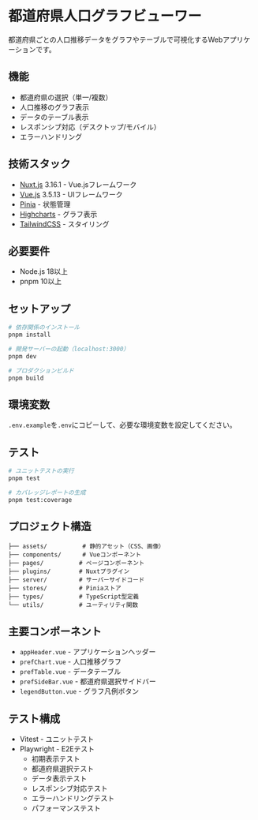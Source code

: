 # 都道府県人口グラフビューワー

都道府県ごとの人口推移データをグラフやテーブルで可視化するWebアプリケーションです。

## 機能

- 都道府県の選択（単一/複数）
- 人口推移のグラフ表示
- データのテーブル表示
- レスポンシブ対応（デスクトップ/モバイル）
- エラーハンドリング

## 技術スタック

- [Nuxt.js](https://nuxt.com/) 3.16.1 - Vue.jsフレームワーク
- [Vue.js](https://vuejs.org/) 3.5.13 - UIフレームワーク
- [Pinia](https://pinia.vuejs.org/) - 状態管理
- [Highcharts](https://www.highcharts.com/) - グラフ表示
- [TailwindCSS](https://tailwindcss.com/) - スタイリング

## 必要要件

- Node.js 18以上
- pnpm 10以上

## セットアップ

```bash
# 依存関係のインストール
pnpm install

# 開発サーバーの起動（localhost:3000）
pnpm dev

# プロダクションビルド
pnpm build

```

## 環境変数

`.env.example`を`.env`にコピーして、必要な環境変数を設定してください。

## テスト

```bash
# ユニットテストの実行
pnpm test

# カバレッジレポートの生成
pnpm test:coverage
```

## プロジェクト構造

```
├── assets/          # 静的アセット（CSS、画像）
├── components/      # Vueコンポーネント
├── pages/          # ページコンポーネント
├── plugins/        # Nuxtプラグイン
├── server/         # サーバーサイドコード
├── stores/         # Piniaストア
├── types/          # TypeScript型定義
└── utils/          # ユーティリティ関数
```

## 主要コンポーネント

- `appHeader.vue` - アプリケーションヘッダー
- `prefChart.vue` - 人口推移グラフ
- `prefTable.vue` - データテーブル
- `prefSideBar.vue` - 都道府県選択サイドバー
- `legendButton.vue` - グラフ凡例ボタン

## テスト構成

- Vitest - ユニットテスト
- Playwright - E2Eテスト
  - 初期表示テスト
  - 都道府県選択テスト
  - データ表示テスト
  - レスポンシブ対応テスト
  - エラーハンドリングテスト
  - パフォーマンステスト
